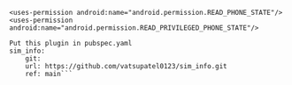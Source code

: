 ```**Android add this code in android manifest file**
<uses-permission android:name="android.permission.READ_PHONE_STATE"/>
<uses-permission android:name="android.permission.READ_PRIVILEGED_PHONE_STATE"/>

Put this plugin in pubspec.yaml
sim_info:
    git:
    url: https://github.com/vatsupatel0123/sim_info.git
    ref: main```

